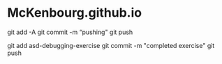 # McKenbourg.github.io





git add -A
git commit -m “pushing"
git push

git add asd-debugging-exercise
git commit -m "completed exercise"
git push